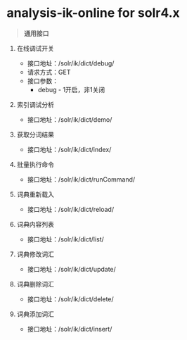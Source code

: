 # analysis-ik-online for solr4.x

>  **通用接口**

1. 在线调试开关
	- 接口地址：/solr/ik/dict/debug/
	- 请求方式：GET
	- 接口参数：
		- debug - 1开启，非1关闭

2. 索引调试分析
	- 接口地址：/solr/ik/dict/demo/

3. 获取分词结果
	- 接口地址：/solr/ik/dict/index/

4. 批量执行命令
	- 接口地址：/solr/ik/dict/runCommand/

5. 词典重新载入
	- 接口地址：/solr/ik/dict/reload/

6. 词典内容列表
	- 接口地址：/solr/ik/dict/list/

7. 词典修改词汇
	- 接口地址：/solr/ik/dict/update/

8. 词典删除词汇
	- 接口地址：/solr/ik/dict/delete/

9. 词典添加词汇
	- 接口地址：/solr/ik/dict/insert/
